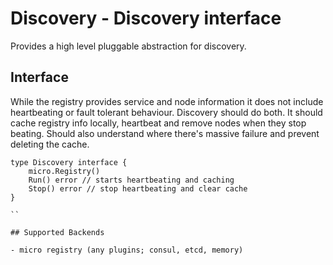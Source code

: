 # Discovery - Discovery interface

Provides a high level pluggable abstraction for discovery.

## Interface

While the registry provides service and node information it does not include 
heartbeating or fault tolerant behaviour. Discovery should do both. It should 
cache registry info locally, heartbeat and remove nodes when they stop beating. 
Should also understand where there's massive failure and prevent deleting the 
cache.

```
type Discovery interface {
	micro.Registry()
	Run() error // starts heartbeating and caching
	Stop() error // stop heartbeating and clear cache
}

``

## Supported Backends

- micro registry (any plugins; consul, etcd, memory)
